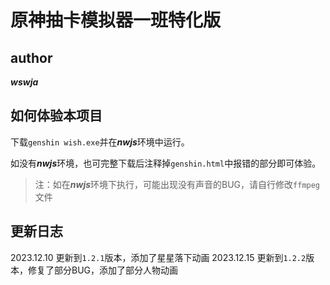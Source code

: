 # 原神抽卡模拟器一班特化版
## author
***wswja***

## 如何体验本项目
下载`genshin wish.exe`并在***nwjs***环境中运行。

如没有***nwjs***环境，也可完整下载后注释掉`genshin.html`中报错的部分即可体验。
>注：如在***nwjs***环境下执行，可能出现没有声音的BUG，请自行修改`ffmpeg`文件
## 更新日志
2023.12.10 更新到`1.2.1`版本，添加了星星落下动画
2023.12.15 更新到`1.2.2`版本，修复了部分BUG，添加了部分人物动画